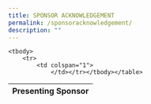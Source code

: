 ```yaml
---
title: SPONSOR ACKNOWLEDGEMENT
permalink: /sponsoracknowledgement/
description: ""
---
```

<table>
	<thead>
	<tr>
		<th colspan="4"> Presenting Sponsor </th>
	</tr></thead>
	
	<tbody>
		<tr>
			<td colspan="1">
				</td></tr></tbody></table>